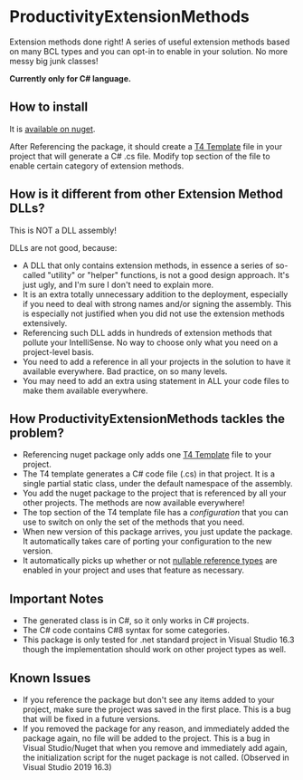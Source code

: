 # ProductivityExtensionMethods
Extension methods done right! A series of useful extension methods based on many BCL types and you can opt-in to enable in your solution. No more messy big junk classes!

**Currently only for C# language.**
## How to install
It is [available on nuget](https://www.nuget.org/packages/ProductivityExtensionMethods).

After Referencing the package, it should create a [T4 Template](https://docs.microsoft.com/en-us/visualstudio/modeling/code-generation-and-t4-text-templates) file in your project that will generate a C# .cs file. Modify top section of the file to enable certain category of extension methods.

## How is it different from other Extension Method DLLs?
This is NOT a DLL assembly! 

DLLs are not good, because:
- A DLL that only contains extension methods, in essence a series of so-called "utility" or "helper" functions, is not a good design approach. It's just ugly, and I'm sure I don't need to explain more.
- It is an extra totally unnecessary addition to the deployment, especially if you need to deal with strong names and/or signing the assembly. This is especially not justified when you did not use the extension methods extensively.
- Referencing such DLL adds in hundreds of extension methods that pollute your IntelliSense. No way to choose only what you need on a project-level basis. 
- You need to add a reference in all your projects in the solution to have it available everywhere. Bad practice, on so many levels.
- You may need to add an extra using statement in ALL your code files to make them available everywhere.

## How ProductivityExtensionMethods tackles the problem?
- Referencing nuget package only adds one [T4 Template](https://docs.microsoft.com/en-us/visualstudio/modeling/code-generation-and-t4-text-templates) file to your project.
- The T4 template generates a C# code file (.cs) in that project. It is a single partial static class, under the default namespace of the assembly.
- You add the nuget package to the project that is referenced by all your other projects. The methods are now available everywhere!
- The top section of the T4 template file has a *configuration* that you can use to switch on only the set of the methods that you need.
- When new version of this package arrives, you just update the package. It automatically takes care of porting your configuration to the new version.
- It automatically picks up whether or not [nullable reference types](https://docs.microsoft.com/en-us/dotnet/csharp/tutorials/nullable-reference-types) are enabled in your project and uses that feature as necessary.


## Important Notes
- The generated class is in C#, so it only works in C# projects.
- The C# code contains C#8 syntax for some categories.
- This package is only tested for .net standard project in Visual Studio 16.3 though the implementation should work on other project types as well.

## Known Issues
- If you reference the package but don't see any items added to your project, make sure the project was saved in the first place. This is a bug that will be fixed in a future versions.
- If you removed the package for any reason, and immediately added the package again, no file will be added to the project. This is a bug in Visual Studio/Nuget that when you remove and immediately add again, the initialization script for the nuget package is not called. (Observed in Visual Studio 2019 16.3)